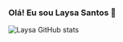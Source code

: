 ### Olá! Eu sou Laysa Santos 🫶


![Laysa GitHub stats](https://github-readme-stats.vercel.app/api?username=laysasantos2&show_icons=true&theme=radical)
